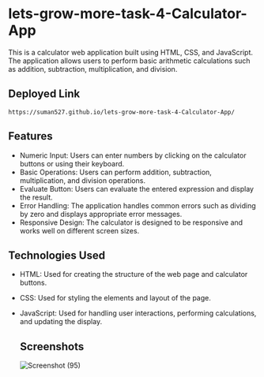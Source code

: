 # lets-grow-more-task-4-Calculator-App
This is a calculator web application built using HTML, CSS, and JavaScript. The application allows users to perform basic arithmetic calculations such as addition, subtraction, multiplication, and division.

## Deployed Link
```
https://suman527.github.io/lets-grow-more-task-4-Calculator-App/
```
## Features

- Numeric Input: Users can enter numbers by clicking on the calculator buttons or using their keyboard.
- Basic Operations: Users can perform addition, subtraction, multiplication, and division operations.
- Evaluate Button: Users can evaluate the entered expression and display the result.
- Error Handling: The application handles common errors such as dividing by zero and displays appropriate error messages.
- Responsive Design: The calculator is designed to be responsive and works well on different screen sizes.

## Technologies Used

- HTML: Used for creating the structure of the web page and calculator buttons.
- CSS: Used for styling the elements and layout of the page.
- JavaScript: Used for handling user interactions, performing calculations, and updating the display.

  ## Screenshots
  ![Screenshot (95)](https://github.com/suman527/lets-grow-more-task-4-Calculator-App/assets/109234120/10986db6-8cbe-4f48-aa68-15667f034e77)
